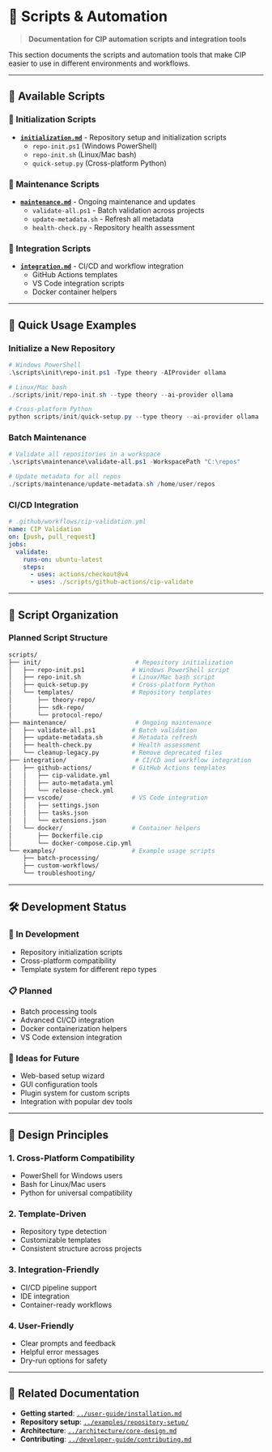 # 🔧 Scripts & Automation

> **Documentation for CIP automation scripts and integration tools**

This section documents the scripts and automation tools that make CIP easier to use in different environments and workflows.

---

## 📖 **Available Scripts**

### **🚀 Initialization Scripts**
- **[`initialization.md`](initialization.md)** - Repository setup and initialization scripts
  - `repo-init.ps1` (Windows PowerShell)
  - `repo-init.sh` (Linux/Mac bash)  
  - `quick-setup.py` (Cross-platform Python)

### **🔧 Maintenance Scripts**
- **[`maintenance.md`](maintenance.md)** - Ongoing maintenance and updates
  - `validate-all.ps1` - Batch validation across projects
  - `update-metadata.sh` - Refresh all metadata
  - `health-check.py` - Repository health assessment

### **🔗 Integration Scripts**
- **[`integration.md`](integration.md)** - CI/CD and workflow integration
  - GitHub Actions templates
  - VS Code integration scripts
  - Docker container helpers

---

## 🎯 **Quick Usage Examples**

### **Initialize a New Repository**
```powershell
# Windows PowerShell
.\scripts\init\repo-init.ps1 -Type theory -AIProvider ollama

# Linux/Mac bash  
./scripts/init/repo-init.sh --type theory --ai-provider ollama

# Cross-platform Python
python scripts/init/quick-setup.py --type theory --ai-provider ollama
```

### **Batch Maintenance**
```powershell
# Validate all repositories in a workspace
.\scripts\maintenance\validate-all.ps1 -WorkspacePath "C:\repos"

# Update metadata for all repos
./scripts/maintenance/update-metadata.sh /home/user/repos
```

### **CI/CD Integration**
```yaml
# .github/workflows/cip-validation.yml
name: CIP Validation
on: [push, pull_request]
jobs:
  validate:
    runs-on: ubuntu-latest
    steps:
      - uses: actions/checkout@v4
      - uses: ./scripts/github-actions/cip-validate
```

---

## 📁 **Script Organization**

### **Planned Script Structure**
```bash
scripts/
├── init/                          # Repository initialization
│   ├── repo-init.ps1             # Windows PowerShell script
│   ├── repo-init.sh              # Linux/Mac bash script
│   ├── quick-setup.py            # Cross-platform Python
│   └── templates/                # Repository templates
│       ├── theory-repo/
│       ├── sdk-repo/
│       └── protocol-repo/
├── maintenance/                   # Ongoing maintenance
│   ├── validate-all.ps1          # Batch validation
│   ├── update-metadata.sh        # Metadata refresh
│   ├── health-check.py           # Health assessment
│   └── cleanup-legacy.py         # Remove deprecated files
├── integration/                   # CI/CD and workflow integration
│   ├── github-actions/           # GitHub Actions templates
│   │   ├── cip-validate.yml
│   │   ├── auto-metadata.yml
│   │   └── release-check.yml
│   ├── vscode/                   # VS Code integration
│   │   ├── settings.json
│   │   ├── tasks.json
│   │   └── extensions.json
│   └── docker/                   # Container helpers
│       ├── Dockerfile.cip
│       └── docker-compose.cip.yml
└── examples/                     # Example usage scripts
    ├── batch-processing/
    ├── custom-workflows/
    └── troubleshooting/
```

---

## 🛠️ **Development Status**

### **🚧 In Development**
- Repository initialization scripts
- Cross-platform compatibility
- Template system for different repo types

### **📋 Planned**
- Batch processing tools
- Advanced CI/CD integration
- Docker containerization helpers
- VS Code extension integration

### **💭 Ideas for Future**
- Web-based setup wizard
- GUI configuration tools
- Plugin system for custom scripts
- Integration with popular dev tools

---

## 🎯 **Design Principles**

### **1. Cross-Platform Compatibility**
- PowerShell for Windows users
- Bash for Linux/Mac users
- Python for universal compatibility

### **2. Template-Driven**
- Repository type detection
- Customizable templates
- Consistent structure across projects

### **3. Integration-Friendly**
- CI/CD pipeline support
- IDE integration
- Container-ready workflows

### **4. User-Friendly**
- Clear prompts and feedback
- Helpful error messages
- Dry-run options for safety

---

## 🔗 **Related Documentation**

- **Getting started**: [`../user-guide/installation.md`](../user-guide/installation.md)
- **Repository setup**: [`../examples/repository-setup/`](../examples/repository-setup/)
- **Architecture**: [`../architecture/core-design.md`](../architecture/core-design.md)
- **Contributing**: [`../developer-guide/contributing.md`](../developer-guide/contributing.md)
